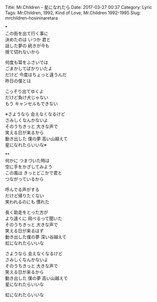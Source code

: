 Title: Mr.Children - 星になれたら
Date: 2017-03-27 00:37
Category: Lyric
Tags: Mr.Children, 1992, Kind of Love, Mr.Children 1992-1995
Slug: mrchildren-hosininaretara


\*  
この街を出て行く事に  
決めたのは いつか 君と  
話した夢の 続きが今も  
捨て切れないから  

何度も耳をふさいでは  
ごまかしてばかりいたよ  
だけど 今度はちょっと違うんだ  
昨日の僕とは  

こっそり出てゆくよ  
だけど負け犬じゃない  
もう キャンセルもできない  

※さようなら 会えなくなるけど  
さみしくなんかないよ  
そのうちきっと 大きな声で  
笑える日が来るから  
動き出した 僕の夢 高い山越えて  
星になれたらいいな※  

\**  
何かに つまづいた時は  
空に手をかざしてみよう  
この風は きっとどこかで君と  
つながっているから  

呼んでる声がする  
だけど帰りたくない  
笑われるのにも 慣れた  

長く助走をとった方が  
より遠くに 飛べるって聞いた  
そのうちきっと 大きな声で  
笑える日が来るはず  
動き出した僕の夢 深い谷越えて  
虹になれたらいいな  

さようなら 会えなくなるけど  
さみしくなんかないよ  
そのうちきっと 大きな声で  
笑える日が来るから  
動き出した 僕の夢 高い山越えて  
星になれたらいいな  

虹になれたらいいな  
